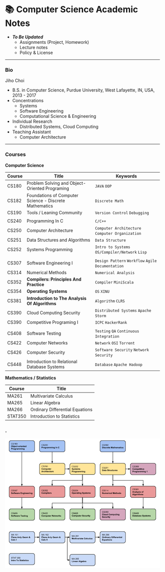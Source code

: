 # 📚 Computer Science Academic Notes




- ***To Be Updated***
    - Assignments (Project, Homework)
    - Lecture notes
    - Policy & License


---

### Bio

Jiho Choi

- B.S. in Computer Science, Purdue University, West Lafayette, IN, USA, 2013 - 2017
- Concentrations
  - Systems
  - Software Engineering
  - Computational Science & Engineering
- Individual Research
  - Distributed Systems, Cloud Computing
- Teaching Assistant
  - Computer Architecture



---

### Courses

**Computer Science**

| Course | Title                                                  | Keywords                                            |
| ------ | ------------------------------------------------------ | --------------------------------------------------- |
| CS180  | Problem Solving and Object-Oriented Programing         | `JAVA` `OOP`                                        |
| CS182  | Foundations of Computer Science - Discrete Mathematics | `Discrete Math`                                     |
| CS190  | Tools / Leaning Community                              | `Version Control` `Debugging`                       |
|        |                                                        |                                                     |
| CS240  | Programming In C                                       | `C/C++`                                             |
| CS250  | Computer Architecture                                  | `Computer Architecture` `Computer Organization`     |
| CS251  | Data Structures and Algorithms                         | `Data Structure`                                    |
| CS252  | Systems Programming                                    | `Intro to Systems` `OS/Compiler/Network` `Lisp`     |
|        |                                                        |                                                     |
| CS307  | Software Engineering I                                 | `Design Pattern` `Workflow` `Agile` `Documentation` |
| CS314  | Numerical Methods                                      | `Numerical Analysis`                                |
| CS352  | **Compilers: Principles And Practice**                 | `Compiler` `MiniScala`                              |
| CS354  | **Operating Systems**                                  | `OS` `XINU`                                         |
| CS381  | **Introduction to The Analysis Of Algorithms**         | `Algorithm` `CLRS`                                  |
| CS390  | Cloud Computing Security                               | `Distributed Systems` `Apache Storm`                |
| CS390  | Competitive Programing I                               | `ICPC` `HackerRank`                                 |
|        |                                                        |                                                     |
| CS408  | Software Testing                                       | `Testing` `QA` `Continuous Integration`             |
| CS422  | Computer Networks                                      | `Network` `OSI` `Torrent`                           |
| CS426  | Computer Security                                      | `Software Security` `Network Security`              |
| CS448  | Introduction to Relational Database Systems            | `Database` `Apache Hadoop`                          |



**Mathematics / Statistics**

| Course  | Title                           |
| ------- | ------------------------------- |
| MA261   | Multivariate Calculus           |
| MA265   | Linear Algebra                  |
| MA266   | Ordinary Differential Equations |
| STAT350 | Introduction to Statistics      |


### .

![](https://github.com/JihoChoi/academic/blob/master/assets/courses.png?raw=true)
